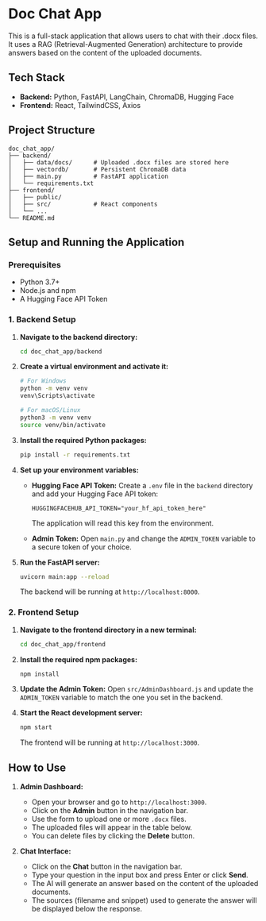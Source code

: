 
# Doc Chat App

This is a full-stack application that allows users to chat with their .docx files. It uses a RAG (Retrieval-Augmented Generation) architecture to provide answers based on the content of the uploaded documents.

## Tech Stack

*   **Backend:** Python, FastAPI, LangChain, ChromaDB, Hugging Face
*   **Frontend:** React, TailwindCSS, Axios

## Project Structure

```
doc_chat_app/
├── backend/
│   ├── data/docs/      # Uploaded .docx files are stored here
│   ├── vectordb/       # Persistent ChromaDB data
│   ├── main.py         # FastAPI application
│   └── requirements.txt
├── frontend/
│   ├── public/
│   ├── src/            # React components
│   └── ...
└── README.md
```

## Setup and Running the Application

### Prerequisites

*   Python 3.7+
*   Node.js and npm
*   A Hugging Face API Token

### 1. Backend Setup

1.  **Navigate to the backend directory:**
    ```bash
    cd doc_chat_app/backend
    ```

2.  **Create a virtual environment and activate it:**
    ```bash
    # For Windows
    python -m venv venv
    venv\Scripts\activate

    # For macOS/Linux
    python3 -m venv venv
    source venv/bin/activate
    ```

3.  **Install the required Python packages:**
    ```bash
    pip install -r requirements.txt
    ```

4.  **Set up your environment variables:**

    *   **Hugging Face API Token:** Create a `.env` file in the `backend` directory and add your Hugging Face API token:
        ```
        HUGGINGFACEHUB_API_TOKEN="your_hf_api_token_here"
        ```
        The application will read this key from the environment.

    *   **Admin Token:** Open `main.py` and change the `ADMIN_TOKEN` variable to a secure token of your choice.

5.  **Run the FastAPI server:**
    ```bash
    uvicorn main:app --reload
    ```
    The backend will be running at `http://localhost:8000`.

### 2. Frontend Setup

1.  **Navigate to the frontend directory in a new terminal:**
    ```bash
    cd doc_chat_app/frontend
    ```

2.  **Install the required npm packages:**
    ```bash
    npm install
    ```

3.  **Update the Admin Token:**
    Open `src/AdminDashboard.js` and update the `ADMIN_TOKEN` variable to match the one you set in the backend.

4.  **Start the React development server:**
    ```bash
    npm start
    ```
    The frontend will be running at `http://localhost:3000`.

## How to Use

1.  **Admin Dashboard:**
    *   Open your browser and go to `http://localhost:3000`.
    *   Click on the **Admin** button in the navigation bar.
    *   Use the form to upload one or more `.docx` files.
    *   The uploaded files will appear in the table below.
    *   You can delete files by clicking the **Delete** button.

2.  **Chat Interface:**
    *   Click on the **Chat** button in the navigation bar.
    *   Type your question in the input box and press Enter or click **Send**.
    *   The AI will generate an answer based on the content of the uploaded documents.
    *   The sources (filename and snippet) used to generate the answer will be displayed below the response.
